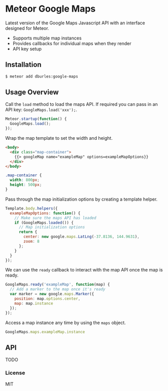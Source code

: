 Meteor Google Maps
==================

Latest version of the Google Maps Javascript API with an interface designed for Meteor.

- Supports multiple map instances
- Provides callbacks for individual maps when they render
- API key setup

## Installation

```sh
$ meteor add dburles:google-maps
```

## Usage Overview

Call the `load` method to load the maps API. If required you can pass in an API key: `GoogleMaps.load('xxx');`.

```js
Meteor.startup(function() {
  GoogleMaps.load();
});
```

Wrap the map template to set the width and height.

```html
<body>
  <div class="map-container">
    {{> googleMap name="exampleMap" options=exampleMapOptions}}
  </div>
</body>
```

```css
.map-container {
  width: 800px;
  height: 500px;
}
```

Pass through the map initialization options by creating a template helper.

```js
Template.body.helpers({
  exampleMapOptions: function() {
    // Make sure the maps API has loaded
    if (GoogleMaps.loaded()) {
      // Map initialization options
      return {
        center: new google.maps.LatLng(-37.8136, 144.9631),
        zoom: 8
      };
    }
  }
});
```

We can use the `ready` callback to interact with the map API once the map is ready.

```js
GoogleMaps.ready('exampleMap', function(map) {
  // Add a marker to the map once it's ready
  var marker = new google.maps.Marker({
    position: map.options.center,
    map: map.instance
  });
});
```

Access a map instance any time by using the `maps` object.

```js
GoogleMaps.maps.exampleMap.instance
```

## API

TODO

### License

MIT

